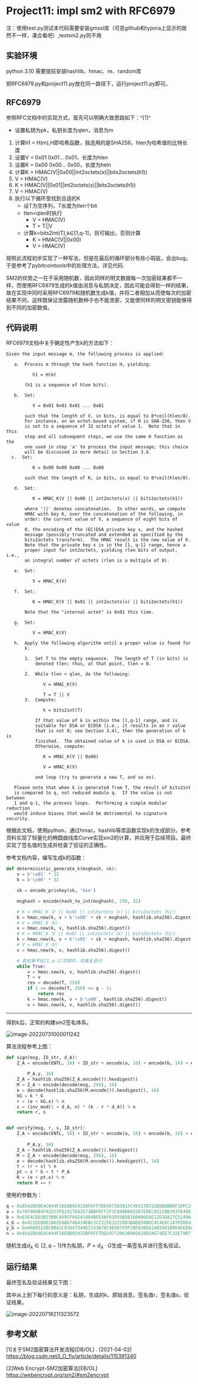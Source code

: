 # Project11: impl sm2 with RFC6979

注：使用test.py测试本代码需要安装gmssl库（可恶github和typora上显示的居然不一样，凑合看吧）,testsm2.py则不用

## 实验环境

python 3.10 需要提前安装hashlib、hmac、re、random库

把RFC6979.py和project11.py放在同一路径下，运行project11.py即可。

## RFC6979

参照RFC文档中的实现方式，首先可以明确大致思路如下：^[1]^

+ 设置私钥为pk，私钥长度为qlen，消息为m

1. 计算h1 = H(m),H即哈希函数，我选用的是SHA256，hlen为哈希值的比特长度
2. 设置V = 0x01 0x01... 0x01，长度为hlen
3. 设置K = 0x00 0x00... 0x00，长度为heln
4. 计算K = HMAC(V||0x00||int2octets(x)||bits2octets(h1))
5. V = HMAC(V)
6. K = HMAC(V||0x01||int2octets(x)||bits2octets(h1))
7. V = HMAC(V)
8. 执行以下循环至找到合适的K
   * 设T为空序列，T长度为tlen个bit
   * tlen<qlen时执行
     * V = HMAC(V)
     * T = T||V
   * 计算k=bits2int(T),k∈[1,q-1]，则可输出，否则计算
     * K =  HMAC(V||0x00)
     * V = HMAC(V)

按照此流程初步实现了一种写法，但是在最后的循环部分有些小瑕疵，会出bug，于是参考了pybitcointools中的处理方法，详见代码.

SM2的优势之一在于采用随机数，因此同样的明文数据每一次加密结果都不一样，而使用RFC6979生成的k值由消息与私钥决定，因此可能会得到一样的结果，故在实现中同时采用RFC6979和随机数生成k值，并将二者相加从而使每次的加密结果不同，这样既保证泄露随机数种子也不能泄密，又能使同样的明文密钥能够得到不同的加密数值。

## 代码说明

RFC6979文档中关于确定性产生k的方法如下：

```
Given the input message m, the following process is applied:

   a.  Process m through the hash function H, yielding:

          h1 = H(m)

       (h1 is a sequence of hlen bits).

   b.  Set:

          V = 0x01 0x01 0x01 ... 0x01

       such that the length of V, in bits, is equal to 8*ceil(hlen/8).
       For instance, on an octet-based system, if H is SHA-256, then V
       is set to a sequence of 32 octets of value 1.  Note that in this
       step and all subsequent steps, we use the same H function as the
       one used in step 'a' to process the input message; this choice
       will be discussed in more detail in Section 3.6.
  c.  Set:

          K = 0x00 0x00 0x00 ... 0x00

       such that the length of K, in bits, is equal to 8*ceil(hlen/8).

   d.  Set:

          K = HMAC_K(V || 0x00 || int2octets(x) || bits2octets(h1))

       where '||' denotes concatenation.  In other words, we compute
       HMAC with key K, over the concatenation of the following, in
       order: the current value of V, a sequence of eight bits of value
       0, the encoding of the (EC)DSA private key x, and the hashed
       message (possibly truncated and extended as specified by the
       bits2octets transform).  The HMAC result is the new value of K.
       Note that the private key x is in the [1, q-1] range, hence a
       proper input for int2octets, yielding rlen bits of output, i.e.,
       an integral number of octets (rlen is a multiple of 8).

   e.  Set:

          V = HMAC_K(V)

   f.  Set:

          K = HMAC_K(V || 0x01 || int2octets(x) || bits2octets(h1))

       Note that the "internal octet" is 0x01 this time.

   g.  Set:

          V = HMAC_K(V)

   h.  Apply the following algorithm until a proper value is found for
       k:

       1.  Set T to the empty sequence.  The length of T (in bits) is
           denoted tlen; thus, at that point, tlen = 0.

       2.  While tlen < qlen, do the following:

              V = HMAC_K(V)

              T = T || V
       3.  Compute:

              k = bits2int(T)

           If that value of k is within the [1,q-1] range, and is
           suitable for DSA or ECDSA (i.e., it results in an r value
           that is not 0; see Section 3.4), then the generation of k is
           finished.  The obtained value of k is used in DSA or ECDSA.
           Otherwise, compute:

              K = HMAC_K(V || 0x00)

              V = HMAC_K(V)

           and loop (try to generate a new T, and so on).

   Please note that when k is generated from T, the result of bits2int
   is compared to q, not reduced modulo q.  If the value is not between
   1 and q-1, the process loops.  Performing a simple modular reduction
   would induce biases that would be detrimental to signature security.
```

根据此文档，使用python，通过hmac，hashlib等库函数实现k的生成部分。参考资料实现了轻量化的椭圆曲线库Curve实现sm2的计算，并应用于后续项目。最终实现了签名值的生成并检查了验证的正确性。

参考文档内容，编写生成k的函数：

```python
def deterministic_generate_k(msghash, sk):
    v = b'\x01' * 32
    k = b'\x00' * 32

    sk = encode_privkey(sk, 'bin')

    msghash = encode(hash_to_int(msghash), 256, 32)

    # K = HMAC_K（V || 0x00 || int2octets（x）|| bits2octets（h1））
    k = hmac.new(k, v + b'\x00' + sk + msghash, hashlib.sha256).digest()
    # V = HMAC_K（V）
    v = hmac.new(k, v, hashlib.sha256).digest()
    # K = HMAC_K（V || 0x01 || int2octets（x）|| bits2octets（h1））
    k = hmac.new(k, v + b'\x01' + sk + msghash, hashlib.sha256).digest()
    # V = HMAC_K（V）
    v = hmac.new(k, v, hashlib.sha256).digest()

    # 若结果不在[1,q-1]范围中，则重复迭代
    while True:
        v = hmac.new(k, v, hashlib.sha256).digest()
        T = v
        res = decode(T, 256)
        if 1 <= decode(T, 256) <= q - 1:
            return res
        k = hmac.new(k, v + b'\x00', hashlib.sha256).digest()
        v = hmac.new(k, v, hashlib.sha256).digest()
```

------

得到k后，正常的构建sm2签名体系。

![image-20220731000011242](./algorithm.png)

算法流程参考上图：

```python
def sign(msg, ID_str, d_A):
    Z_A = encode(ENTL, 16) + ID_str + encode(a, 16) + encode(b, 16) + encode(x_G, 16) + encode(y_G, 16) + encode(P_A.x,
                                                                                                                 16) + encode(
        P_A.y, 16)
    Z_A = hashlib.sha256(Z_A.encode()).hexdigest()
    M = Z_A + encode(decode(msg, 256), 16)
    e = decode(hashlib.sha256(M.encode()).hexdigest(), 16)
    kG = k * G
    r = (e + kG.x) % n
    s = (inv_mod(1 + d_A, n) * (k - r * d_A)) % n
    return r, s


def verify(msg, r, s, ID_str):
    Z_A = encode(ENTL, 16) + ID_str + encode(a, 16) + encode(b, 16) + encode(x_G, 16) + encode(y_G, 16) + encode(P_A.x,
                                                                                                                 16) + encode(
        P_A.y, 16)
    Z_A = hashlib.sha256(Z_A.encode()).hexdigest()
    M = Z_A + encode(decode(msg, 256), 16)
    e = decode(hashlib.sha256(M.encode()).hexdigest(), 16)
    t = (r + s) % n
    pt = s * G + t * P_A
    R = (e + pt.x) % n
    return R == r
```

使用的参数为：

```python
q = 0x8542D69E4C044F18E8B92435BF6FF7DE457283915C45517D722EDB8B08F1DFC3
a = 0x787968B4FA32C3FD2417842E73BBFEFF2F3C848B6831D7E0EC65228B3937E498
b = 0x63E4C6D3B23B0C849CF84241484BFE48F61D59A5B16BA06E6E12D1DA27C5249A
x_G = 0x421DEBD61B62EAB6746434EBC3CC315E32220B3BADD50BDC4C4E6C147FEDD43D
y_G = 0x0680512BCBB42C07D47349D2153B70C4E5D7FDFCBFA36EA1A85841B9E46E09A2
n = 0x8542D69E4C044F18E8B92435BF6FF7DD297720630485628D5AE74EE7C32E79B7
```

随机生成$d_A \in [2,q-1]$作为私钥，$P=d_A\cdot G$生成一条签名并进行签名验证。

## 运行结果

最终签名及验证结果见下图：

其中从上到下每行的意义是：私钥，生成的k，原始消息，签名值r，签名值s，验证结果。

![image-20220719211323572](./result.png)





## 参考文献

[1]关于SM2国密算法开发流程[DB/OL] . (2021-04-02) https://blog.csdn.net/I_O_fly/article/details/115391340

[2]Web Encrypt-SM2加密算法[EB/OL] https://webencrypt.org/sm2/#sm2encrypt
